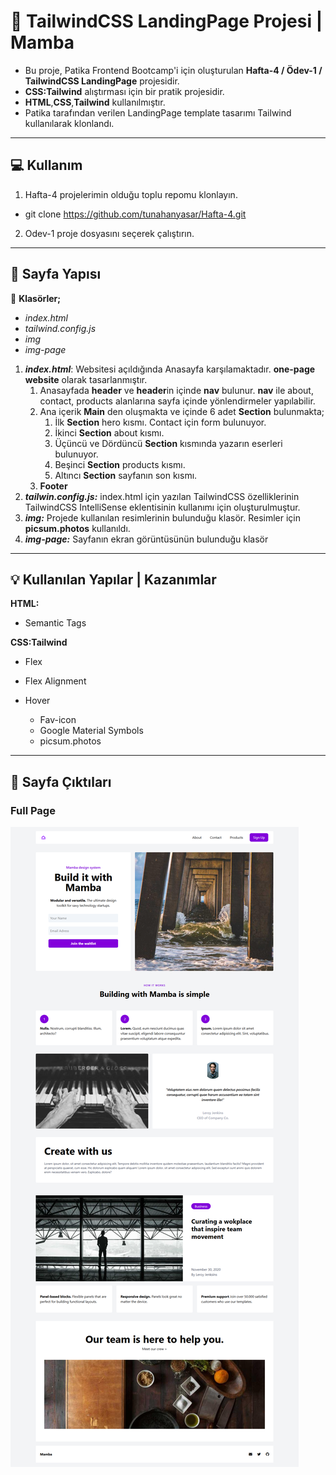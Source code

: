 # :shopping_cart: TailwindCSS LandingPage Projesi | Mamba

* Bu proje, Patika Frontend Bootcamp'i için oluşturulan **Hafta-4 / Ödev-1 / TailwindCSS LandingPage** projesidir.
* **CSS:Tailwind** alıştırması için bir pratik projesidir.
* **HTML**,**CSS**,**Tailwind** kullanılmıştır.
*   Patika tarafından verilen LandingPage template tasarımı Tailwind kullanılarak klonlandı.
---

## :computer: Kullanım

1.  Hafta-4 projelerimin olduğu toplu repomu klonlayın.
*   git clone https://github.com/tunahanyasar/Hafta-4.git
2. Odev-1 proje dosyasını seçerek çalıştırın.

---

## 📜 Sayfa Yapısı

:open_file_folder: **Klasörler;**
* *index.html*
* *tailwind.config.js*
* *img*
* *img-page*

1. ***index.html***: Websitesi açıldığında Anasayfa karşılamaktadır. **one-page website** olarak tasarlanmıştır. 
    1.  Anasayfada **header** ve **header**in içinde **nav** bulunur. **nav** ile about, contact, products alanlarına sayfa içinde yönlendirmeler yapılabilir. 
    2.  Ana içerik **Main** den oluşmakta ve içinde 6 adet **Section** bulunmakta;
        1. İlk **Section** hero kısmı. Contact için form bulunuyor.
        2. İkinci **Section** about kısmı.
        3. Üçüncü ve Dördüncü **Section** kısmında yazarın eserleri bulunuyor.
        4. Beşinci **Section** products kısmı.
        6. Altıncı **Section** sayfanın son kısmı.
    3. **Footer**
3.  ***tailwin.config.js:*** index.html için yazılan TailwindCSS özelliklerinin TailwindCSS IntelliSense eklentisinin kullanımı için oluşturulmuştur.
4. ***img:*** Projede kullanılan resimlerinin bulunduğu klasör. Resimler için **picsum.photos** kullanıldı.
5. ***img-page:*** Sayfanın ekran görüntüsünün bulunduğu klasör 

---

## 💡 Kullanılan Yapılar | Kazanımlar

**HTML:**
* Semantic Tags

**CSS:Tailwind**
*  Flex
*  Flex Alignment
*  Hover

    *   Fav-icon
    *  Google Material Symbols
    *   picsum.photos

---


## :paperclip: Sayfa Çıktıları
### Full Page
![Fullpage](./img-page/fullpage.png)




